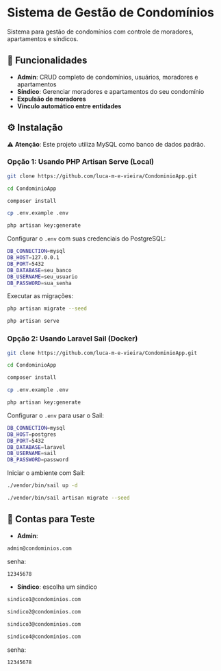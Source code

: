 # Sistema de Gestão de Condomínios

Sistema para gestão de condomínios com controle de moradores, apartamentos e síndicos.

## 🚀 Funcionalidades
- **Admin**: CRUD completo de condomínios, usuários, moradores e apartamentos
- **Síndico**: Gerenciar moradores e apartamentos do seu condomínio
- **Expulsão de moradores**
- **Vínculo automático entre entidades**

## ⚙️ Instalação

⚠️ **Atenção**: Este projeto utiliza MySQL como banco de dados padrão.

### Opção 1: Usando PHP Artisan Serve (Local)
```bash
git clone https://github.com/luca-m-e-vieira/CondominioApp.git
```
```bash
cd CondominioApp
```
```bash
composer install
```
```bash
cp .env.example .env
```
```bash
php artisan key:generate
```

Configurar o `.env` com suas credenciais do PostgreSQL:
```bash
DB_CONNECTION=mysql
DB_HOST=127.0.0.1
DB_PORT=5432
DB_DATABASE=seu_banco
DB_USERNAME=seu_usuario
DB_PASSWORD=sua_senha
```

Executar as migrações:
```bash
php artisan migrate --seed
```
```bash
php artisan serve
```
### Opção 2: Usando Laravel Sail (Docker)
```bash
git clone https://github.com/luca-m-e-vieira/CondominioApp.git
```
```bash
cd CondominioApp
```
```bash
composer install
```
```bash
cp .env.example .env
```
```bash
php artisan key:generate
```

Configurar o `.env` para usar o Sail:
```bash
DB_CONNECTION=mysql
DB_HOST=postgres
DB_PORT=5432
DB_DATABASE=laravel
DB_USERNAME=sail
DB_PASSWORD=password
```

Iniciar o ambiente com Sail:
```bash
./vendor/bin/sail up -d
```
```bash
./vendor/bin/sail artisan migrate --seed
```

## 🧪 Contas para Teste
- **Admin**:
 ```bash
 admin@condominios.com
```
senha:
```bash
12345678
```
- **Síndico**:
escolha um sindico
```bash
sindico1@condominios.com
```
```bash
sindico2@condominios.com
```
```bash
sindico3@condominios.com
```
```bash
sindico4@condominios.com
```
senha:
```bash
12345678
```
